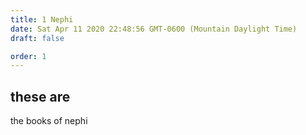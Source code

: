 ```yaml
---
title: 1 Nephi
date: Sat Apr 11 2020 22:48:56 GMT-0600 (Mountain Daylight Time)
draft: false

order: 1
---
```


## these are

the books of nephi
